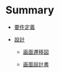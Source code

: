 # Summary

* [要件定義](rd/rd.md)

* [設計](design/design.md)

  * [画面遷移図](design/screen_trans_diagram.md)

  * [画面設計書](design/screen_design.md)
